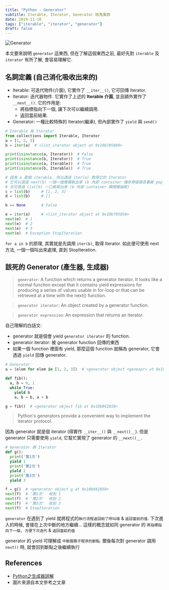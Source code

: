 ```yaml
---
title: "Python - Generator"
subtitle: Iterable, Iterator, Generator 啥鬼東西
date: 2019-11-10
tags: ["iterable", "iterator", "generator"]
draft: false
---
```


![Generator](/images/2019/11/generator.png)

本文要來說明 `generator` 這東西, 但在了解這個東西之前, 最好先對 `iterable` 及 `iterator` 有所了解, 會容易理解它.

<!--more-->


## 名詞定義 (自己消化吸收出來的)

- Iterable: 可迭代物件(介面), 它實作了 `__iter__()`, 它可回傳 Iterator.
- Iterator: 迭代器物件. 它實作了上述的 **Iterable 介面**, 並且額外實作了 `__next__()`. 它的作用是:
    - 將指標指向下一個, 讓下次可以繼續調用.
    - 返回當前結果.
- Generator: 一種比較特殊的 Iterator(繼承), 但內部實作了 `yield` 與 `send()`


```python
# Iterable 與 Iterator
from collections import Iterable, Iterator
a = [1, 2, 3]
b = iter(a)  # <list_iterator object at 0x10b705890>

print(isinstance(a, Iterator))  # False
print(isinstance(b, Iterator))  # True
print(isinstance(a, Iterable))  # True
print(isinstance(b, Iterable))  # True

# 因為 a 是個 iterable, 所以透過 iter(a) 取得它的 Iterator
# 它可以透過 next(b) 一個一個慢慢取出來 (b 內部 container 儲存得值隱含著被 pop 掉了)
# 也可透過 list(b) 一口氣取出來 (b 內部 container 瞬間被抽乾)
c = list(b)     # [1, 2, 3]
d = list(b)     # []

b == None       # False

e = iter(a)     # <list_iterator object at 0x10b705850>
next(e)  # 1
next(e)  # 2
next(e)  # 3
next(e)  # Exception StopIteration
```

`for a in b` 的原理, 其實就是先調用 `iter(b)`, 取得 Iterator. 如此便可使用 next 方法, 一個一個叫出來處理, 直到 StopIteration.


## 該死的 Generator (產生器, 生成器)

> `generator`: A function which returns a generator iterator. It looks like a normal function except that it contains yield expressions for producing a series of values usable in for-loop or that can be retrieved at a time with the next() function.

> `generator iterator`: An object created by a generator function.

> `generator expression`: An expression that returns an iterator.

自己理解的白話文:

- generator 就是個會 yield `generator iterator` 的 function.
- generator iterator: 被 generator function 回傳的東西
- 如果一個 function 裡面有 yield, 那麼這個 function 就稱為 generator, 它會透過 `yield` 回傳 generator.

```python
# Generator
a = (elem for elem in [1, 2, 3])  # <generator object <genexpr> at 0x10b842950>

def fib():
  a, b = 0, 1
  while True:
    yield b
    a, b = b, a + b

g = fib()  # <generator object fib at 0x10b842850>
```

> Python's generators provide a convenient way to implement the iterator protocol.

因為 generator 就是個 iterator (得實作 `__iter__()` 與 `__next()__`). 但是 generator 只需要使用 `yield`, 它幫忙實現了 generator 的 `__next()__`.


```python
# Generator 與 Iterator
def g():
  print('第1次')
  yield 1
  print('第2次')
  yield 2
  print('第3次')
  yield 3

f = g()  # <generator object g at 0x10b842850>
next(f)  # '第1次'  收到 1
next(f)  # '第2次'  收到 2
next(f)  # '第3次'  收到 3
next(f)  # StopIteration
```

`generator` 在遇到了 yield 就將程式的`執行流程返回給了呼叫端` & `返回當前的值`. 下次進入的時候, 會接在上次中斷的地方繼續...  這樣的概念就如同 generator 的 `將指標指向下一個, 方便下次迭代` & `返回當前的值`

generator 的 yield 可理解成 `中斷服務子程序的斷點`. 爾後每次對 generator 調用 `next()` 時, 就會回到斷點之後繼續執行


## References

- [Python之生成器詳解](https://kissg.me/2016/04/09/python-generator-yield)
- 圖片來源自本文參考之文章
